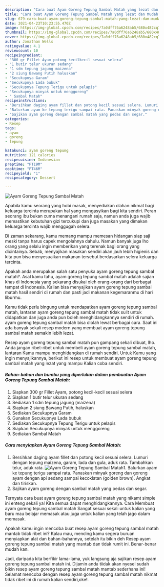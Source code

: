 ```yaml
---
description: "Cara buat Ayam Goreng Tepung Sambal Matah yang lezat dan Mudah Dibuat"
title: "Cara buat Ayam Goreng Tepung Sambal Matah yang lezat dan Mudah Dibuat"
slug: 679-cara-buat-ayam-goreng-tepung-sambal-matah-yang-lezat-dan-mudah-dibuat
date: 2021-04-23T10:23:55.470Z
image: https://img-global.cpcdn.com/recipes/7a0dff76a6248ab5/680x482cq70/ayam-goreng-tepung-sambal-matah-foto-resep-utama.jpg
thumbnail: https://img-global.cpcdn.com/recipes/7a0dff76a6248ab5/680x482cq70/ayam-goreng-tepung-sambal-matah-foto-resep-utama.jpg
cover: https://img-global.cpcdn.com/recipes/7a0dff76a6248ab5/680x482cq70/ayam-goreng-tepung-sambal-matah-foto-resep-utama.jpg
author: Jonathan Wells
ratingvalue: 4.1
reviewcount: 10
recipeingredient:
- "300 gr Fillet Ayam potong kecilkecil sesuai selera"
- "1 butir telur ukuran sedang"
- "1 sdm tepung jagung maizena"
- "2 siung Bawang Putih haluskan"
- "Secukupnya Garam"
- "Secukupnya Lada bubuk"
- "Secukupnya Tepung Terigu untuk pelapis"
- "Secukupnya minyak untuk menggoreng"
- " Sambal Matah"
recipeinstructions:
- "Bersihkan daging ayam fillet dan potong kecil sesuai selera. Lumuri dengan tepung maizena, garam, lada dan gula, aduk rata. Tambahkan telur, aduk rata."
- "Balurkan ayam ke tepung terigu sampai rata. Panaskan minyak goreng dan goreng ayam dengan api sedang sampai kecoklatan (golden brown). Angkat dan tiriskan."
- "Sajikan ayam goreng dengan sambal matah yang pedas dan segar."
categories:
- Resep
tags:
- ayam
- goreng
- tepung

katakunci: ayam goreng tepung 
nutrition: 121 calories
recipecuisine: Indonesian
preptime: "PT19M"
cooktime: "PT46M"
recipeyield: "1"
recipecategory: Dessert

---
```



![Ayam Goreng Tepung Sambal Matah](https://img-global.cpcdn.com/recipes/7a0dff76a6248ab5/680x482cq70/ayam-goreng-tepung-sambal-matah-foto-resep-utama.jpg)

Apabila kamu seorang yang hobi masak, menyediakan olahan nikmat bagi keluarga tercinta merupakan hal yang mengasyikan bagi kita sendiri. Peran seorang ibu bukan cuma menangani rumah saja, namun anda juga wajib memastikan kebutuhan gizi tercukupi dan juga masakan yang dimakan keluarga tercinta wajib menggugah selera.

Di zaman  sekarang, kamu memang mampu memesan hidangan siap saji meski tanpa harus capek mengolahnya dahulu. Namun banyak juga lho orang yang selalu ingin memberikan yang terenak bagi orang yang dicintainya. Sebab, menyajikan masakan sendiri akan jauh lebih higienis dan kita pun bisa menyesuaikan makanan tersebut berdasarkan selera keluarga tercinta. 



Apakah anda merupakan salah satu penyuka ayam goreng tepung sambal matah?. Asal kamu tahu, ayam goreng tepung sambal matah adalah sajian khas di Indonesia yang sekarang disukai oleh orang-orang dari berbagai tempat di Indonesia. Kalian bisa menyajikan ayam goreng tepung sambal matah hasil sendiri di rumah dan pasti jadi makanan kegemaranmu di hari liburmu.

Kamu tidak perlu bingung untuk mendapatkan ayam goreng tepung sambal matah, lantaran ayam goreng tepung sambal matah tidak sulit untuk didapatkan dan juga anda pun boleh menghidangkannya sendiri di rumah. ayam goreng tepung sambal matah bisa diolah lewat berbagai cara. Saat ini ada banyak sekali resep modern yang membuat ayam goreng tepung sambal matah semakin lebih lezat.

Resep ayam goreng tepung sambal matah pun gampang sekali dibuat, lho. Anda jangan ribet-ribet untuk membeli ayam goreng tepung sambal matah, lantaran Kamu mampu menghidangkan di rumah sendiri. Untuk Kamu yang ingin menyajikannya, berikut ini resep untuk membuat ayam goreng tepung sambal matah yang lezat yang mampu Kalian coba sendiri.

<!--inarticleads1-->

##### Bahan-bahan dan bumbu yang diperlukan dalam pembuatan Ayam Goreng Tepung Sambal Matah:

1. Siapkan 300 gr Fillet Ayam, potong kecil-kecil sesuai selera
1. Siapkan 1 butir telur ukuran sedang
1. Sediakan 1 sdm tepung jagung (maizena)
1. Siapkan 2 siung Bawang Putih, haluskan
1. Sediakan Secukupnya Garam
1. Gunakan Secukupnya Lada bubuk
1. Sediakan Secukupnya Tepung Terigu untuk pelapis
1. Siapkan Secukupnya minyak untuk menggoreng
1. Sediakan  Sambal Matah




<!--inarticleads2-->

##### Cara menyiapkan Ayam Goreng Tepung Sambal Matah:

1. Bersihkan daging ayam fillet dan potong kecil sesuai selera. Lumuri dengan tepung maizena, garam, lada dan gula, aduk rata. Tambahkan telur, aduk rata.
<img src="https://img-global.cpcdn.com/steps/bac879d861521cf6/160x128cq70/ayam-goreng-tepung-sambal-matah-langkah-memasak-1-foto.jpg" alt="Ayam Goreng Tepung Sambal Matah">1. Balurkan ayam ke tepung terigu sampai rata. Panaskan minyak goreng dan goreng ayam dengan api sedang sampai kecoklatan (golden brown). Angkat dan tiriskan.
1. Sajikan ayam goreng dengan sambal matah yang pedas dan segar.




Ternyata cara buat ayam goreng tepung sambal matah yang nikamt simple ini enteng sekali ya! Kita semua dapat menghidangkannya. Cara Membuat ayam goreng tepung sambal matah Sangat sesuai sekali untuk kalian yang baru mau belajar memasak atau juga untuk kalian yang telah jago dalam memasak.

Apakah kamu ingin mencoba buat resep ayam goreng tepung sambal matah mantab tidak ribet ini? Kalau mau, mending kamu segera buruan menyiapkan alat dan bahan-bahannya, setelah itu bikin deh Resep ayam goreng tepung sambal matah yang mantab dan tidak rumit ini. Benar-benar mudah kan. 

Jadi, daripada kita berfikir lama-lama, yuk langsung aja sajikan resep ayam goreng tepung sambal matah ini. Dijamin anda tiidak akan nyesel sudah bikin resep ayam goreng tepung sambal matah mantab sederhana ini! Selamat mencoba dengan resep ayam goreng tepung sambal matah nikmat tidak ribet ini di rumah kalian sendiri,oke!.

